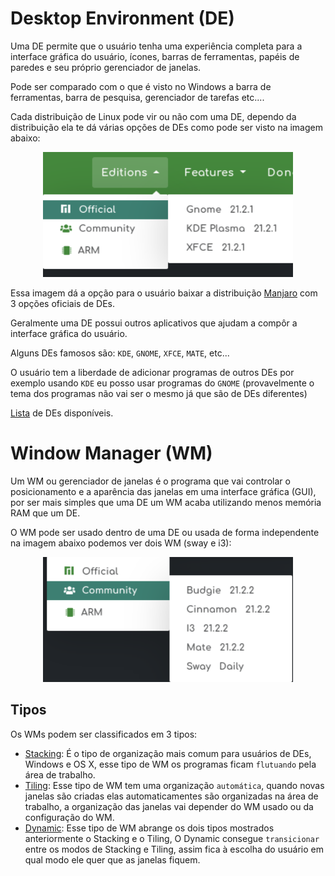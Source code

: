 # Desktop Environment (DE)

Uma DE permite que o usuário tenha uma experiência completa para a interface gráfica do usuário, ícones, barras de ferramentas, papéis de paredes e seu próprio gerenciador de janelas.

Pode ser comparado com o que é visto no Windows a barra de ferramentas, barra de pesquisa, gerenciador de tarefas etc....

Cada distribuição de Linux pode vir ou não com uma DE, dependo da distribuição ela te dá várias opções de DEs como pode ser visto na imagem abaixo:

<p align="center">
    <img src="./assets/Manjaro_exemplos_de.png" alt="Manjaro Exemplos DE" width="400" height="200" />
</p>

Essa imagem dá a opção para o usuário baixar a distribuição [Manjaro](https://manjaro.org/download/) com 3 opções oficiais de DEs.

Geralmente uma DE possui outros aplicativos que ajudam a compôr a interface gráfica do usuário.

Alguns DEs famosos são: `KDE`, `GNOME`, `XFCE`, `MATE`, etc...

O usuário tem a liberdade de adicionar programas de outros DEs por exemplo usando `KDE` eu posso usar programas do `GNOME` (provavelmente o tema dos programas não vai ser o mesmo já que são de DEs diferentes)

[Lista](https://wiki.archlinux.org/title/Desktop_environment_%28Portugu%C3%AAs%29#Lista_de_ambientes_de_desktop) de DEs disponíveis.

# Window Manager (WM)

Um WM ou gerenciador de janelas é o programa que vai controlar o posicionamento e a aparência das janelas em uma interface gráfica (GUI), por ser mais simples que uma DE um WM acaba utilizando menos memória RAM que um DE.

O WM pode ser usado dentro de uma DE ou usada de forma independente na imagem abaixo podemos ver dois WM (sway e i3):

<p align="center">
    <img src="./assets/Manjaro_exemplos_wm.png" alt="Manjaro Exemplos WM" width="400" height="200" />
</p>

## Tipos

Os WMs podem ser classificados em 3 tipos:

* [Stacking](https://wiki.archlinux.org/title/Window_manager_%28Portugu%C3%AAs%29#Gerenciadores_de_janela_de_empilhamento): É o tipo de organização mais comum para usuários de DEs, Windows e OS X, esse tipo de WM os programas ficam `flutuando` pela área de trabalho.
* [Tiling](https://wiki.archlinux.org/title/Window_manager_%28Portugu%C3%AAs%29#Gerenciadores_de_janela_de_tiling): Esse tipo de WM tem uma organização `automática`, quando novas janelas são criadas elas automaticamentes são organizadas na área de trabalho, a organização das janelas vai depender do WM usado ou da configuração do WM.
* [Dynamic](https://wiki.archlinux.org/title/Window_manager_%28Portugu%C3%AAs%29#Gerenciadores_de_janela_din%C3%A2micos): Esse tipo de WM abrange os dois tipos mostrados anteriormente o Stacking e o Tiling, O Dynamic consegue `transicionar` entre os modos de Stacking e Tiling, assim fica à escolha do usuário em qual modo ele quer que as janelas fiquem.

